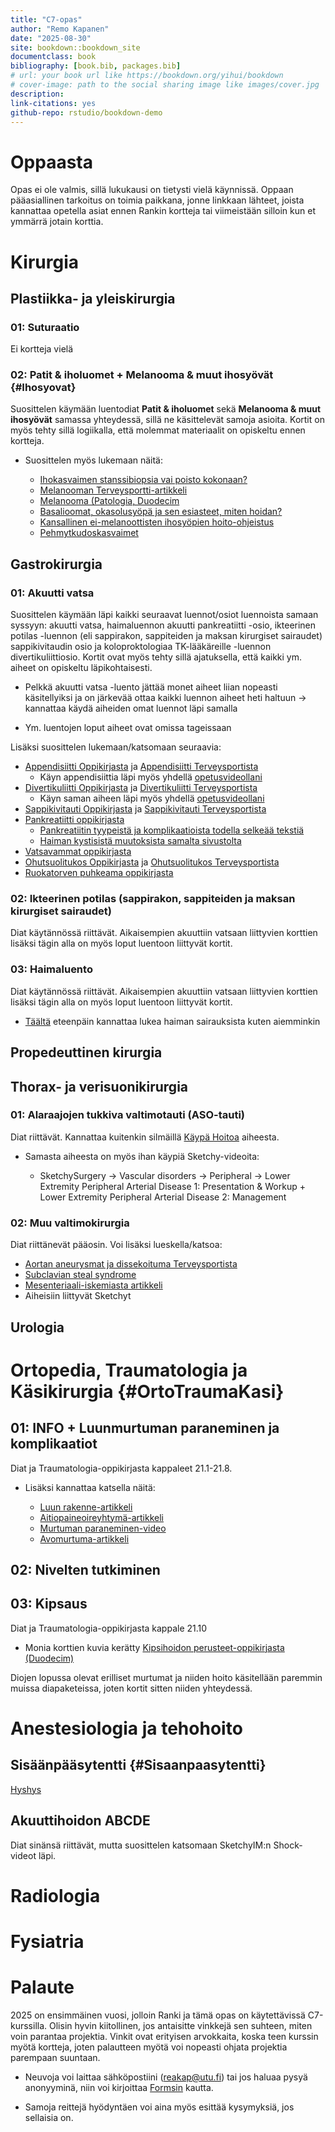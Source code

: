```yaml
--- 
title: "C7-opas"
author: "Remo Kapanen"
date: "2025-08-30"
site: bookdown::bookdown_site
documentclass: book
bibliography: [book.bib, packages.bib]
# url: your book url like https://bookdown.org/yihui/bookdown
# cover-image: path to the social sharing image like images/cover.jpg
description:
link-citations: yes
github-repo: rstudio/bookdown-demo
---
```


# Oppaasta

Opas ei ole valmis, sillä lukukausi on tietysti vielä käynnissä. Oppaan pääasiallinen tarkoitus on toimia paikkana, jonne linkkaan lähteet, joista kannattaa opetella asiat ennen Rankin kortteja tai viimeistään silloin kun et ymmärrä jotain korttia. 




<!--chapter:end:index.Rmd-->

# Kirurgia

## Plastiikka- ja yleiskirurgia 

### 01: Suturaatio

Ei kortteja vielä

### 02: Patit & iholuomet + Melanooma & muut ihosyövät {#Ihosyovat}

Suosittelen käymään luentodiat **Patit & iholuomet** sekä **Melanooma & muut ihosyövät** samassa yhteydessä, sillä ne käsittelevät samoja asioita. Kortit on myös tehty sillä logiikalla, että molemmat materiaalit on opiskeltu ennen kortteja. 

- Suosittelen myös lukemaan näitä: 

  - [Ihokasvaimen stanssibiopsia vai poisto kokonaan?](https://www.terveysportti.fi/apps/dtk/ltk/article/duo18406/)
  - [Melanooman Terveysportti-artikkeli](https://www.terveysportti.fi/apps/dtk/ltk/article/ykt01386/)
  - [Melanooma (Patologia, Duodecim](https://www.oppiportti.fi/oppikirjat/pat00688)
  - [Basalioomat, okasolusyöpä ja sen esiasteet, miten hoidan?](https://www.terveysportti.fi/apps/dtk/ltk/article/duo11556/)
  - [Kansallinen ei-melanoottisten ihosyöpien hoito-ohjeistus](https://www.terveysportti.fi/apps/dtk/ltk/article/hsu00009)
  - [Pehmytkudoskasvaimet](https://www.oppiportti.fi/oppikirjat/pat00763)
  
## Gastrokirurgia 

### 01: Akuutti vatsa

Suosittelen käymään läpi kaikki seuraavat luennot/osiot luennoista samaan syssyyn: akuutti vatsa, haimaluennon akuutti pankreatiitti -osio, ikteerinen potilas -luennon (eli sappirakon, sappiteiden ja maksan kirurgiset sairaudet) sappikivitaudin osio ja koloproktologiaa TK-lääkäreille -luennon divertikuliittiosio. Kortit ovat myös tehty sillä ajatuksella, että kaikki ym. aiheet on opiskeltu läpikohtaisesti. 

-	Pelkkä akuutti vatsa -luento jättää monet aiheet liian nopeasti käsitellyiksi ja on järkevää ottaa kaikki luennon aiheet heti haltuun -> kannattaa käydä aiheiden omat luennot läpi samalla 

  - Ym. luentojen loput aiheet ovat omissa tageissaan
  
Lisäksi suosittelen lukemaan/katsomaan seuraavia:

- [Appendisiitti Oppikirjasta](https://www.oppiportti.fi/oppikirjat/kia00574) ja [Appendisiitti Terveysportista](https://www.terveysportti.fi/apps/dtk/ltk/article/ykt01830/)
  -	Käyn appendisiittia läpi myös yhdellä [opetusvideollani](https://youtu.be/gaZSuMsmqxs?si=PzhfOyi5jeTcGUZ0)
- [Divertikuliitti Oppikirjasta](https://www.oppiportti.fi/oppikirjat/kia00578) ja [Divertikuliitti Terveysportista](https://www.terveysportti.fi/apps/dtk/ltk/article/ykt00252)
  -	Käyn saman aiheen läpi myös yhdellä [opetusvideollani](https://youtu.be/DiQRv9rV0MM?si=rQVCLc2kcOdz_fE8&t=333) 
- [Sappikivitauti Oppikirjasta](https://www.oppiportti.fi/oppikirjat/kia00627) ja [Sappikivitauti Terveysportista](https://www.terveysportti.fi/apps/dtk/ltk/article/ykt00265/)
- [Pankreatiitti oppikirjasta](https://www.oppiportti.fi/oppikirjat/kia00634)
  -	[Pankreatiitin tyypeistä ja komplikaatioista todella selkeää tekstiä](https://radiologyassistant.nl/abdomen/pancreas/acute-pancreatitis)
  -	[Haiman kystisistä muutoksista samalta sivustolta](https://radiologyassistant.nl/abdomen/pancreas/pancreas-cystic-lesions)
- [Vatsavammat oppikirjasta](https://www.oppiportti.fi/oppikirjat/kia00537)
- [Ohutsuolitukos Oppikirjasta](https://www.oppiportti.fi/oppikirjat/kia00569) ja [Ohutsuolitukos Terveysportista](https://www.terveysportti.fi/apps/dtk/ltk/article/ykt00251/)
- [Ruokatorven puhkeama oppikirjasta](https://www.oppiportti.fi/oppikirjat/kia00549)

### 02: Ikteerinen potilas (sappirakon, sappiteiden ja maksan kirurgiset sairaudet) 

Diat käytännössä riittävät. Aikaisempien akuuttiin vatsaan liittyvien korttien lisäksi tägin alla on myös loput luentoon liittyvät kortit. 

### 03: Haimaluento 

Diat käytännössä riittävät. Aikaisempien akuuttiin vatsaan liittyvien korttien lisäksi tägin alla on myös loput luentoon liittyvät kortit. 

- [Täältä](https://www.oppiportti.fi/oppikirjat/kia00634) eteenpäin kannattaa lukea haiman sairauksista kuten aiemminkin


## Propedeuttinen kirurgia 

## Thorax- ja verisuonikirurgia

### 01: Alaraajojen tukkiva valtimotauti (ASO-tauti)

Diat riittävät. Kannattaa kuitenkin silmäillä [Käypä Hoitoa](https://www.kaypahoito.fi/hoi50083) aiheesta. 

- Samasta aiheesta on myös ihan käypiä Sketchy-videoita: 

  - SketchySurgery -> Vascular disorders -> Peripheral -> Lower Extremity Peripheral Arterial Disease 1: Presentation & Workup + Lower Extremity Peripheral Arterial Disease 2: Management

### 02: Muu valtimokirurgia

Diat riittänevät pääosin. Voi lisäksi lueskella/katsoa: 

- [Aortan aneurysmat ja dissekoituma Terveysportista](https://www.terveysportti.fi/apps/dtk/ltk/article/ykt00159)
- [Subclavian steal syndrome](https://youtu.be/ry5fB1kMwyY?si=YYM8j-NQj2Ws_wNN)
- [Mesenteriaali-iskemiasta artikkeli](https://www.terveysportti.fi/apps/dtk/ltk/article/sll51002/)
- Aiheisiin liittyvät Sketchyt

## Urologia 


  

<!--chapter:end:01-Kirurgia.Rmd-->

# Ortopedia, Traumatologia ja Käsikirurgia {#OrtoTraumaKasi}

## 01: INFO + Luunmurtuman paraneminen ja komplikaatiot

Diat ja Traumatologia-oppikirjasta kappaleet 21.1-21.8.

- Lisäksi kannattaa katsella näitä: 

  - [Luun rakenne-artikkeli](https://open.oregonstate.education/aandp/chapter/6-3-bone-structure/)
  - [Aitiopaineoireyhtymä-artikkeli](https://say.fi/files/lehtovakkalakaakinen_aitiopaine.pdf)
  - [Murtuman paraneminen-video](https://youtu.be/ZD_5Why69IM?si=IJFrbGAw79Cy18Fe)
  - [Avomurtuma-artikkeli](https://www.oppiportti.fi/oppikirjat/kia00380?q=avomurtuma)
  
## 02: Nivelten tutkiminen 

## 03: Kipsaus 

Diat ja Traumatologia-oppikirjasta kappale 21.10 

- Monia korttien kuvia kerätty [Kipsihoidon perusteet-oppikirjasta (Duodecim)](https://www.oppiportti.fi/oppikirjat/kps00001)

Diojen lopussa olevat erilliset murtumat ja niiden hoito käsitellään paremmin muissa diapaketeissa, joten kortit sitten niiden yhteydessä. 

<!--chapter:end:02-Orto.Rmd-->

# Anestesiologia ja tehohoito 

## Sisäänpääsytentti {#Sisaanpaasytentti}

[Hyshys](images/Sisäänpääsytentti_ANE.pdf)

## Akuuttihoidon ABCDE

Diat sinänsä riittävät, mutta suosittelen katsomaan SketchyIM:n Shock-videot läpi. 


<!--chapter:end:03-Ane.Rmd-->

# Radiologia

<!--chapter:end:04-Radiologia.Rmd-->

# Fysiatria

<!--chapter:end:05-Fysiatria.Rmd-->

# Palaute 

2025 on ensimmäinen vuosi, jolloin Ranki ja tämä opas on käytettävissä C7-kurssilla. Olisin hyvin kiitollinen, jos antaisitte vinkkejä sen suhteen, miten voin parantaa projektia. Vinkit ovat erityisen arvokkaita, koska teen kurssin myötä kortteja, joten palautteen myötä voi nopeasti ohjata projektia parempaan suuntaan. 

- Neuvoja voi laittaa sähköpostiini (reakap@utu.fi) tai jos haluaa pysyä anonyyminä, niin voi kirjoittaa [Formsin](https://docs.google.com/forms/d/e/1FAIpQLSericnXGU2U_h7stCFVZ5X0-6Q9BLGdiDugun_Mex3kf_bTpg/viewform?usp=sharing&ouid=112689903880978617225) kautta.

- Samoja reittejä hyödyntäen voi aina myös esittää kysymyksiä, jos sellaisia on.



<!--chapter:end:06-Palaute.Rmd-->

